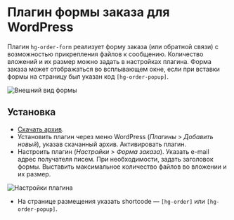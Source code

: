 # Плагин формы заказа для WordPress

Плагин `hg-order-form` реализует форму заказа (или обратной связи) с возможностью прикрепления файлов к сообщению. Количество вложений и их размер можно задать в настройках плагина. Форма заказа может отображаться во всплывающем окне, если при вставки формы на страницу был указан код `[hg-order-popup]`.

![Внешний вид формы](http://fuget.ru/wp-content/uploads/2014/10/form.png)

## Установка

* [Скачать архив](https://github.com/stee1cat/hg-order-form/archive/v1.1.0.zip).
* Установить плагин через меню WordPress (*Плагины* > *Добавить новый*), указав скачанный архив. Активировать плагин.
* Настроить плагин (*Настройки* > *Форма заказа*). Указать e-mail адрес получателя писем. При необходимости, задать заголовок формы. Выставить максимальное количество файлов во вложении и их размер.

![Настройки плагина](http://fuget.ru/wp-content/uploads/2014/10/settings.png)

* На странице размещения указать shortcode — `[hg-order]` или `[hg-order-popup]`.
